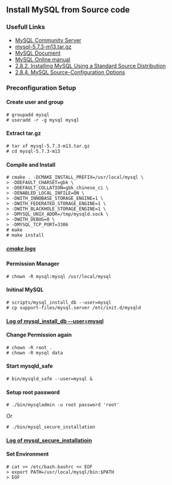 ## Install MySQL from Source code

### Usefull Links
- [MySQL Community Server](http://dev.mysql.com/downloads/mysql/)
- [mysql-5.7.3-m13.tar.gz](http://cdn.mysql.com/Downloads/MySQL-5.7/mysql-5.7.3-m13.tar.gz)
- [MySQL Document](http://dev.mysql.com/doc/)
- [MySQL Online manual](http://dev.mysql.com/doc/refman/5.7/en/)
- [2.8.2. Installing MySQL Using a Standard Source Distribution](http://dev.mysql.com/doc/refman/5.7/en/installing-source-distribution.html)
- [2.8.4. MySQL Source-Configuration Options](http://dev.mysql.com/doc/refman/5.7/en/source-configuration-options.html)

### Preconfiguration Setup
#### Create user and group

    # groupadd mysql
    # useradd -r -g mysql mysql

#### Extract tar.gz

    # tar xf mysql-5.7.3-m13.tar.gz
    # cd mysql-5.7.3-m13

#### Compile and Install

    # cmake . -DCMAKE_INSTALL_PREFIX=/usr/local/mysql \
    > -DDEFAULT_CHARSET=gbk \
    > -DDEFAULT_COLLATION=gbk_chinese_ci \
    > -DENABLED_LOCAL_INFILE=ON \
    > -DWITH_INNOBASE_STORAGE_ENGINE=1 \
    > -DWITH_FEDERATED_STORAGE_ENGINE=1 \
    > -DWITH_BLACKHOLE_STORAGE_ENGINE=1 \
    > -DMYSQL_UNIX_ADDR=/tmp/mysqld.sock \
    > -DWITH_DEBUG=0 \
    > -DMYSQL_TCP_PORT=3306
    # make
    # make install
##### [cmake logs](https://github.com/Marslo/MyNotes/blob/master/MySQL/MySQL_Cmake_Logs.md)

#### Permission Manager

    # chown -R mysql:mysql /usr/local/mysql

#### Initinal MySQL

    # scripts/mysql_install_db --user=mysql
    # cp support-files/mysql.server /etc/init.d/mysqld

#### [Log of mysql_install_db --user=mysql](https://github.com/Marslo/MyNotes/blob/master/MySQL/mysql_install_db.md)

#### Change Permission again

    # chown -R root .
    # chown -R mysql data

#### Start mysqld_safe

    # bin/mysqld_safe --user=mysql &

#### Setup root password

    # ./bin/mysqladmin -u root password 'root'
Or

    # ./bin/mysql_secure_installation

#### [Log of mysql_secure_installatioin](https://github.com/Marslo/MyNotes/blob/master/MySQL/mysql_secure_installation.md)

#### Set Environment

    # cat >> /etc/bash.bashrc << EOF
    > export PATH=/usr/local/mysql/bin:$PATH
    > EOF

